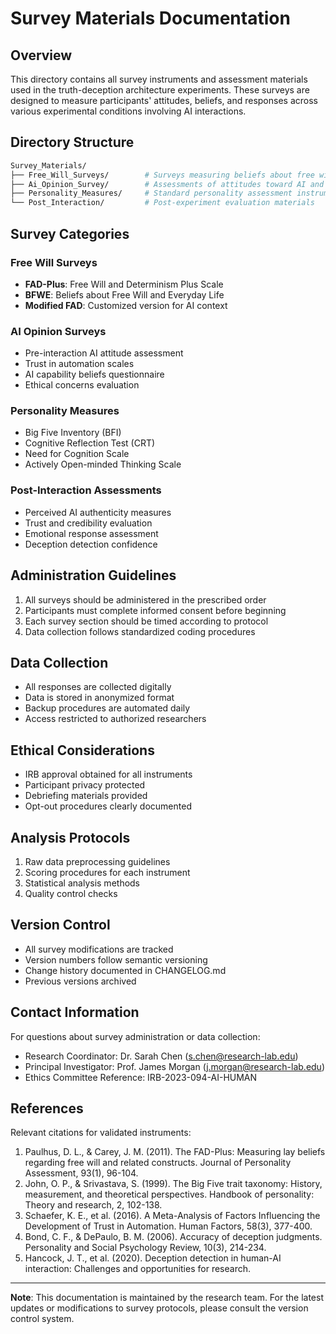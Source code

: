 # Survey Materials Documentation

## Overview

This directory contains all survey instruments and assessment materials used in the truth-deception architecture experiments. These surveys are designed to measure participants' attitudes, beliefs, and responses across various experimental conditions involving AI interactions.

## Directory Structure

```bash
Survey_Materials/
├── Free_Will_Surveys/        # Surveys measuring beliefs about free will and determinism
├── Ai_Opinion_Survey/        # Assessments of attitudes toward AI and automation
├── Personality_Measures/     # Standard personality assessment instruments
└── Post_Interaction/         # Post-experiment evaluation materials
```

## Survey Categories

### Free Will Surveys

- **FAD-Plus**: Free Will and Determinism Plus Scale
- **BFWE**: Beliefs about Free Will and Everyday Life
- **Modified FAD**: Customized version for AI context

### AI Opinion Surveys

- Pre-interaction AI attitude assessment
- Trust in automation scales
- AI capability beliefs questionnaire
- Ethical concerns evaluation

### Personality Measures

- Big Five Inventory (BFI)
- Cognitive Reflection Test (CRT)
- Need for Cognition Scale
- Actively Open-minded Thinking Scale

### Post-Interaction Assessments

- Perceived AI authenticity measures
- Trust and credibility evaluation
- Emotional response assessment
- Deception detection confidence

## Administration Guidelines

1. All surveys should be administered in the prescribed order
2. Participants must complete informed consent before beginning
3. Each survey section should be timed according to protocol
4. Data collection follows standardized coding procedures

## Data Collection

- All responses are collected digitally
- Data is stored in anonymized format
- Backup procedures are automated daily
- Access restricted to authorized researchers

## Ethical Considerations

- IRB approval obtained for all instruments
- Participant privacy protected
- Debriefing materials provided
- Opt-out procedures clearly documented

## Analysis Protocols

1. Raw data preprocessing guidelines
2. Scoring procedures for each instrument
3. Statistical analysis methods
4. Quality control checks

## Version Control

- All survey modifications are tracked
- Version numbers follow semantic versioning
- Change history documented in CHANGELOG.md
- Previous versions archived

## Contact Information

For questions about survey administration or data collection:

- Research Coordinator: Dr. Sarah Chen (s.chen@research-lab.edu)
- Principal Investigator: Prof. James Morgan (j.morgan@research-lab.edu)
- Ethics Committee Reference: IRB-2023-094-AI-HUMAN

## References

Relevant citations for validated instruments:

1. Paulhus, D. L., & Carey, J. M. (2011). The FAD-Plus: Measuring lay beliefs regarding free will and related constructs. Journal of Personality Assessment, 93(1), 96-104.
2. John, O. P., & Srivastava, S. (1999). The Big Five trait taxonomy: History, measurement, and theoretical perspectives. Handbook of personality: Theory and research, 2, 102-138.
3. Schaefer, K. E., et al. (2016). A Meta-Analysis of Factors Influencing the Development of Trust in Automation. Human Factors, 58(3), 377-400.
4. Bond, C. F., & DePaulo, B. M. (2006). Accuracy of deception judgments. Personality and Social Psychology Review, 10(3), 214-234.
5. Hancock, J. T., et al. (2020). Deception detection in human-AI interaction: Challenges and opportunities for research.

---

**Note**: This documentation is maintained by the research team. For the latest updates or modifications to survey protocols, please consult the version control system.